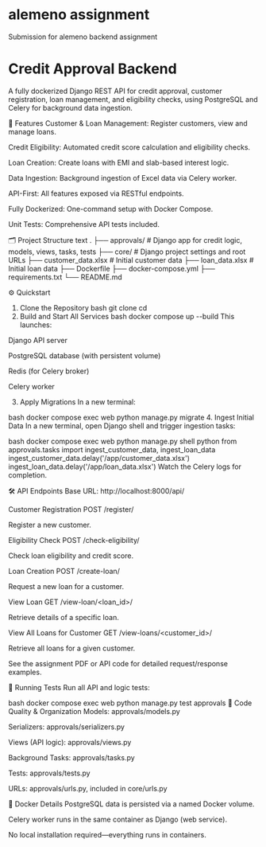 # alemeno assignment
Submission for alemeno backend assignment


# Credit Approval Backend
A fully dockerized Django REST API for credit approval, customer registration, loan management, and eligibility checks, using PostgreSQL and Celery for background data ingestion.

🚀 Features
Customer & Loan Management: Register customers, view and manage loans.

Credit Eligibility: Automated credit score calculation and eligibility checks.

Loan Creation: Create loans with EMI and slab-based interest logic.

Data Ingestion: Background ingestion of Excel data via Celery worker.

API-First: All features exposed via RESTful endpoints.

Fully Dockerized: One-command setup with Docker Compose.

Unit Tests: Comprehensive API tests included.

🗂️ Project Structure
text
.
├── approvals/           # Django app for credit logic, models, views, tasks, tests
├── core/                # Django project settings and root URLs
├── customer_data.xlsx   # Initial customer data
├── loan_data.xlsx       # Initial loan data
├── Dockerfile
├── docker-compose.yml
├── requirements.txt
└── README.md

⚙️ Quickstart
1. Clone the Repository
bash
git clone <your-repo-url>
cd <your-repo-folder>
2. Build and Start All Services
bash
docker compose up --build
This launches:

Django API server

PostgreSQL database (with persistent volume)

Redis (for Celery broker)

Celery worker

3. Apply Migrations
In a new terminal:

bash
docker compose exec web python manage.py migrate
4. Ingest Initial Data
In a new terminal, open Django shell and trigger ingestion tasks:

bash
docker compose exec web python manage.py shell
python
from approvals.tasks import ingest_customer_data, ingest_loan_data
ingest_customer_data.delay('/app/customer_data.xlsx')
ingest_loan_data.delay('/app/loan_data.xlsx')
Watch the Celery logs for completion.

🛠️ API Endpoints
Base URL: http://localhost:8000/api/

Customer Registration
POST /register/

Register a new customer.

Eligibility Check
POST /check-eligibility/

Check loan eligibility and credit score.

Loan Creation
POST /create-loan/

Request a new loan for a customer.

View Loan
GET /view-loan/<loan_id>/

Retrieve details of a specific loan.

View All Loans for Customer
GET /view-loans/<customer_id>/

Retrieve all loans for a given customer.

See the assignment PDF or API code for detailed request/response examples.

🧪 Running Tests
Run all API and logic tests:

bash
docker compose exec web python manage.py test approvals
🧩 Code Quality & Organization
Models: approvals/models.py

Serializers: approvals/serializers.py

Views (API logic): approvals/views.py

Background Tasks: approvals/tasks.py

Tests: approvals/tests.py

URLs: approvals/urls.py, included in core/urls.py

🐳 Docker Details
PostgreSQL data is persisted via a named Docker volume.

Celery worker runs in the same container as Django (web service).

No local installation required—everything runs in containers.
